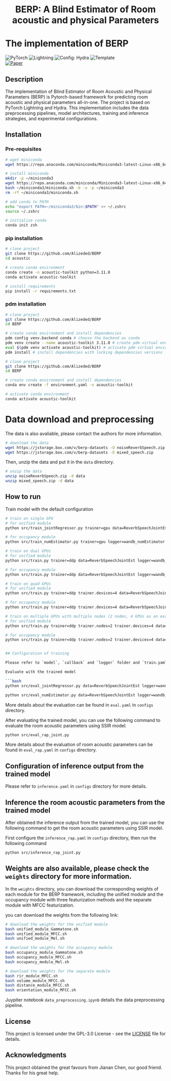 
<div align="center"> <h1>BERP: A Blind Estimator of Room acoustic and physical Parameters</h1> </div>

# The implementation of BERP

<a1 href="https://pytorch.org/get-started/locally/"><img alt="PyTorch" src="https://img.shields.io/badge/PyTorch-ee4c2c?logo=pytorch&logoColor=white"></a1>
<a2 href="https://pytorchlightning.ai/"><img alt="Lightning" src="https://img.shields.io/badge/-Lightning-792ee5?logo=pytorchlightning&logoColor=white"></a2>
<a3 href="https://hydra.cc/"><img alt="Config: Hydra" src="https://img.shields.io/badge/Config-Hydra-89b8cd"></a>
<a4 href="https://github.com/ashleve/lightning-hydra-template"><img alt="Template" src="https://img.shields.io/badge/-Lightning--Hydra--Template-017F2F?style=flat&logo=github&labelColor=gray"></a4><br>
[![Paper](http://img.shields.io/badge/paper-arxiv.1001.2234-B31B1B.svg)](https://www.nature.com/articles/nature14539)
<!-- [![Journal](http://img.shields.io/badge/Journal-2024-4b44ce.svg)](https://papers.nips.cc/paper/2020) -->

</div>

## Description

The implementation of Blind Estimator of Room Acoustic and Physical Parameters (BERP) is Pytorch-based framework for predicting room acoustic and physical parameters all-in-one. The project is based on PyTorch Lightning and Hydra. This implementation includes the data preprocessing pipelines, model architectures, training and inference strategies, and experimental configurations.

## Installation

### Pre-requisites

```bash
# wget miniconda
wget https://repo.anaconda.com/miniconda/Miniconda3-latest-Linux-x86_64.sh

# install miniconda
mkdir -p ~/miniconda3
wget https://repo.anaconda.com/miniconda/Miniconda3-latest-Linux-x86_64.sh -O ~/miniconda3/miniconda.sh
bash ~/miniconda3/miniconda.sh -b -u -p ~/miniconda3
rm -rf ~/miniconda3/miniconda.sh

# add conda to PATH
echo "export PATH=~/miniconda3/bin:$PATH" >> ~/.zshrc
source ~/.zshrc

# initialize conda
conda init zsh
```

### pip installation

```bash
# clone project
git clone https://github.com/Alizeded/BERP
cd acoustic

# create conda environment
conda create -n acoustic-toolkit python=3.11.8
conda activate acoustic-toolkit

# install requirements
pip install -r requirements.txt
```

### pdm installation

```bash
# clone project
git clone https://github.com/Alizeded/BERP
cd BERP

# create conda environment and install dependencies
pdm config venv.backend conda # choose the backend as conda
pdm venv create --name acoustic-toolkit 3.11.8 # create pdm virtual environment
eval $(pdm venv activate acoustic-toolkit) # activate pdm virtual environment
pdm install # install dependencies with locking dependencies versions
```

```bash
# clone project
git clone https://github.com/Alizeded/BERP
cd BERP

# create conda environment and install dependencies
conda env create -f environment.yaml -n acoustic-toolkit

# activate conda environment
conda activate acoustic-toolkit
```

# Data download and preprocessing

The data is also avaliable, please contact the authors for more information.

```bash
# download the data
wget https://jstorage.box.com/v/berp-datasets -O noiseReverbSpeech.zip
wget https://jstorage.box.com/v/berp-datasets -O mixed_speech.zip
```

Then, unzip the data and put it in the `data` directory.

```bash
# unzip the data
unzip noiseReverbSpeech.zip -d data
unzip mixed_speech.zip -d data
```

## How to run

Train model with the default configuration

```bash
# train on single GPU
# for unified module
python src/train_jointRegressor.py trainer=gpu data=ReverbSpeechJointEst logger=wandb_jointRegressor callbacks=default_jointRegressor

# for occupancy module
python src/train_numEstimator.py trainer=gpu logger=wandb_numEstimator callbacks=default_numEstimator
```

```bash
# train on dual GPUs
# for unified module
python src/train.py trainer=ddp data=ReverbSpeechJointEst logger=wandb_jointRegressor callbacks=default_jointRegressor

# for occupancy module
python src/train.py trainer=ddp data=ReverbSpeechJointEst logger=wandb_numEstimator callbacks=default_numEstimator
```

```bash
# train on quad GPUs
# for unified module
python src/train.py trainer=ddp trainer.devices=4 data=ReverbSpeechJointEst logger=wandb_jointRegressor callbacks=default_jointRegressor

# for occupancy module
python src/train.py trainer=ddp trainer.devices=4 data=ReverbSpeechJointEst logger=wandb_numEstimator callbacks=default_numEstimator
```

```bash
# train on multiple GPUs with multiple nodes (2 nodes, 4 GPUs as an example)
# for unified module
python src/train.py trainer=ddp trainer.nodes=2 trainer.devices=4 data=ReverbSpeechJointEst logger=wandb_jointRegressor callbacks=default_jointRegressor

# for occupancy module
python src/train.py trainer=ddp trainer.nodes=2 trainer.devices=4 data=ReverbSpeechJointEst logger=wandb_numEstimator callbacks=default_numEstimator
```

```bash

## Configuration of training

Please refer to `model`, `callback` and `logger` folder and `train.yaml` in `configs` directory for more details.

Evaluate with the trained model

```bash
python src/eval_jointRegressor.py data=ReverbSpeechJointEst logger=wandb_jointRegressor
```

```bash
python src/eval_numEstimator.py data=ReverbSpeechJointEst logger=wandb_numEstimator
```

More details about the evaluation can be found in `eval.yaml` in `configs` directory.

After evaluating the trained model, you can use the following command to evaluate the room acoustic parameters using SSIR model.

```bash
python src/eval_rap_joint.py
```

More details about the evaluation of room acoustic parameters can be found in `eval_rap.yaml` in `configs` directory.

## Configuration of inference output from the trained model

Please refer to `inference.yaml` in `configs` directory for more details.

## Inference the room acoustic parameters from the trained model

After obtained the inference output from the trained model, you can use the following command to get the room acoustic parameters using SSIR model.

First configure the `inference_rap.yaml` in `configs` directory, then run the following command

```bash
python src/inference_rap_joint.py
```

## Weights are also available, please check the `weights` directory for more information.

In the `weights` directory, you can download the corresponding weights of each module for the BERP framework,
including the unified module and the occupancy module with three featurization methods and the separate module with MFCC featurization. 

you can download the weights from the following link:

```bash
# download the weights for the unified module
bash unified_module_Gammatone.sh
bash unified_module_MFCC.sh
bash unified_module_Mel.sh
```

```bash
# download the weights for the occupancy module
bash occupancy_module_Gammatone.sh
bash occupancy_module_MFCC.sh
bash occupancy_module_Mel.sh
```

```bash
# download the weights for the separate module
bash rir_module_MFCC.sh
bash volume_module_MFCC.sh
bash distance_module_MFCC.sh
bash orientation_module_MFCC.sh
```

Juypiter notebook `data_preprocessing.ipynb` details the data preprocessing pipeline.

## License

This project is licensed under the GPL-3.0 License - see the [LICENSE](LICENSE) file for details.

## Acknowledgments

This project obtained the great favours from Jianan Chen, our good friend. Thanks for his great help.
